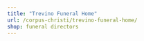 ```yaml
---
title: "Trevino Funeral Home"
url: /corpus-christi/trevino-funeral-home/
shop: funeral directors
---
```

